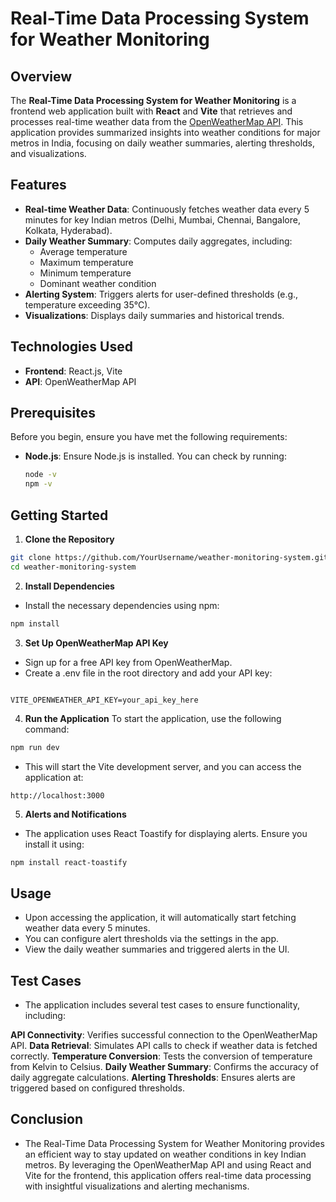 # Real-Time Data Processing System for Weather Monitoring

## Overview

The **Real-Time Data Processing System for Weather Monitoring** is a frontend web application built with **React** and **Vite** that retrieves and processes real-time weather data from the [OpenWeatherMap API](https://openweathermap.org/). This application provides summarized insights into weather conditions for major metros in India, focusing on daily weather summaries, alerting thresholds, and visualizations.

## Features

- **Real-time Weather Data**: Continuously fetches weather data every 5 minutes for key Indian metros (Delhi, Mumbai, Chennai, Bangalore, Kolkata, Hyderabad).
- **Daily Weather Summary**: Computes daily aggregates, including:
  - Average temperature
  - Maximum temperature
  - Minimum temperature
  - Dominant weather condition
- **Alerting System**: Triggers alerts for user-defined thresholds (e.g., temperature exceeding 35°C).
- **Visualizations**: Displays daily summaries and historical trends.
  
## Technologies Used

- **Frontend**: React.js, Vite
- **API**: OpenWeatherMap API

## Prerequisites

Before you begin, ensure you have met the following requirements:

- **Node.js**: Ensure Node.js is installed. You can check by running:
  ```bash
  node -v
  npm -v
  ```

## Getting Started
1. **Clone the Repository**
```bash
git clone https://github.com/YourUsername/weather-monitoring-system.git
cd weather-monitoring-system
```
2. **Install Dependencies**
- Install the necessary dependencies using npm:

```bash
npm install
```
3. **Set Up OpenWeatherMap API Key**
- Sign up for a free API key from OpenWeatherMap.
- Create a .env file in the root directory and add your API key:

```plaintext

VITE_OPENWEATHER_API_KEY=your_api_key_here
```

4. **Run the Application**
To start the application, use the following command:

```bash
npm run dev
```
- This will start the Vite development server, and you can access the application at:

```arduino
http://localhost:3000
```
5. **Alerts and Notifications**
- The application uses React Toastify for displaying alerts. Ensure you install it using:

```bash
npm install react-toastify
```

## Usage
- Upon accessing the application, it will automatically start fetching weather data every 5 minutes.
- You can configure alert thresholds via the settings in the app.
- View the daily weather summaries and triggered alerts in the UI.

## Test Cases
- The application includes several test cases to ensure functionality, including:

**API Connectivity**: Verifies successful connection to the OpenWeatherMap API.
**Data Retrieval**: Simulates API calls to check if weather data is fetched correctly.
**Temperature Conversion**: Tests the conversion of temperature from Kelvin to Celsius.
**Daily Weather Summary**: Confirms the accuracy of daily aggregate calculations.
**Alerting Thresholds**: Ensures alerts are triggered based on configured thresholds.

## Conclusion
- The Real-Time Data Processing System for Weather Monitoring provides an efficient way to stay updated on weather conditions in key Indian metros. By leveraging the OpenWeatherMap API and using React and Vite for the frontend, this application offers real-time data processing with insightful visualizations and alerting mechanisms.
